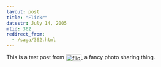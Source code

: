 ```yaml
---
layout: post
title: "Flickr"
datestr: July 14, 2005
mtid: 362
redirect_from:
  - /saga/362.html
---
```

This is a test post from <a href="http://www.flickr.com/r/testpost"><img alt="flickr" src="http://www.flickr.com/images/flickr_logo_blog.gif" width="41" height="18" border="0" align="absmiddle" /></a>, a fancy photo sharing thing.


